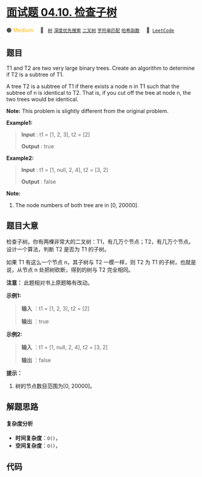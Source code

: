 # [面试题 04.10. 检查子树](https://leetcode.cn/problems/check-subtree-lcci)

🟠 <font color=#ffb800>Medium</font>&emsp; 🔖&ensp; [`树`](/outline/tag/tree.md) [`深度优先搜索`](/outline/tag/depth-first-search.md) [`二叉树`](/outline/tag/binary-tree.md) [`字符串匹配`](/outline/tag/string-matching.md) [`哈希函数`](/outline/tag/hash-function.md)&emsp; 🔗&ensp;[`LeetCode`](https://leetcode.cn/problems/check-subtree-lcci)

## 题目

T1 and T2 are two very large binary trees. Create an algorithm to determine if
T2 is a subtree of T1.

A tree T2 is a subtree of T1 if there exists a node n in T1 such that the
subtree of n is identical to T2. That is, if you cut off the tree at node n,
the two trees would be identical.

**Note:** This problem is slightly different from the original problem.

**Example1:**

> 
> 
> 
> 
> 
> **Input** : t1 = [1, 2, 3], t2 = [2]
> 
> **Output** : true

**Example2:**

> 
> 
> 
> 
> 
> **Input** : t1 = [1, null, 2, 4], t2 = [3, 2]
> 
> **Output** : false
> 
> 

**Note:**

  1. The node numbers of both tree are in [0, 20000].


## 题目大意

检查子树。你有两棵非常大的二叉树：T1，有几万个节点；T2，有几万个节点。设计一个算法，判断 T2 是否为 T1 的子树。

如果 T1 有这么一个节点 n，其子树与 T2 一模一样，则 T2 为 T1 的子树，也就是说，从节点 n 处把树砍断，得到的树与 T2 完全相同。

**注意：** 此题相对书上原题略有改动。

**示例1:**

> 
> 
> 
> 
> 
> **输入** ：t1 = [1, 2, 3], t2 = [2]
> 
> **输出** ：true
> 
> 

**示例2:**

> 
> 
> 
> 
> 
> **输入** ：t1 = [1, null, 2, 4], t2 = [3, 2]
> 
> **输出** ：false
> 
> 

**提示：**

  1. 树的节点数目范围为[0, 20000]。


## 解题思路

#### 复杂度分析

- **时间复杂度**：`O()`，
- **空间复杂度**：`O()`，

## 代码

```javascript

```